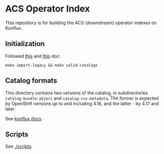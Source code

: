 # ACS Operator Index

This repository is for building the ACS (downstream) operator indexes on Konflux.

## Initialization

Followed [this](https://gitlab.cee.redhat.com/konflux/docs/users/-/blob/main/topics/getting-started/building-olm-products.md)
and [this](https://github.com/konflux-ci/olm-operator-konflux-sample/blob/main/docs/konflux-onboarding.md) doc:
```
make import-legacy && make valid-catalogs
```

## Catalog formats

This directory contains two versions of the catalog, in subdirectories `catalog-bundle-object` and `catalog-csv-metadata`.
The former is expected by OpenShift versions up to and including 4.16, and the latter - by 4.17 and later.

See [konflux docs](https://github.com/konflux-ci/build-definitions/blob/c93ea73dbc30b8be15615e4d230040c70a0cf826/task/fbc-validation/0.1/TROUBLESHOOTING.md?plain=1#L7-L8).

## Scripts

See [./scripts](./scripts/README.md).
